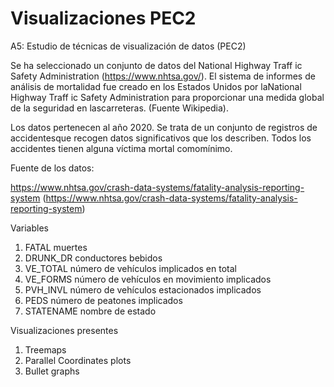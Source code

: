 # Visualizaciones PEC2
A5: Estudio de técnicas de visualización de datos (PEC2)

Se ha seleccionado un conjunto de datos del National Highway Traff ic Safety Administration (https://www.nhtsa.gov/).
El sistema de informes de análisis de mortalidad fue creado en los Estados Unidos por laNational Highway Traff ic Safety Administration para proporcionar una medida global de la seguridad en lascarreteras. (Fuente Wikipedia). 

Los datos pertenecen al año 2020. Se trata de un conjunto de registros de accidentesque recogen datos significativos que los describen. Todos los accidentes tienen alguna víctima mortal comomínimo.

Fuente de los datos:

https://www.nhtsa.gov/crash-data-systems/fatality-analysis-reporting-system
(https://www.nhtsa.gov/crash-data-systems/fatality-analysis-reporting-system)

Variables

1. FATAL muertes
2. DRUNK_DR conductores bebidos
3. VE_TOTAL número de vehículos implicados en total 
4. VE_FORMS número de vehículos en movimiento implicados
5. PVH_INVL número de vehículos estacionados implicados
6. PEDS número de peatones implicados
7. STATENAME nombre de estado


Visualizaciones presentes

1. Treemaps
2. Parallel Coordinates plots
3. Bullet graphs
